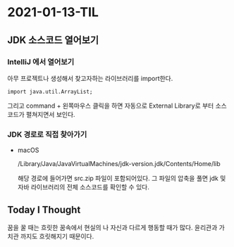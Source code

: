 # 2021-01-13-TIL

## JDK 소스코드 열어보기

### IntelliJ 에서 열어보기

아무 프로젝트나 생성해서 찾고자하는 라이브러리를 import한다.

```
import java.util.ArrayList;
```

그리고 command + 왼쪽마우스 클릭을 하면 자동으로 External Library로 부터 소스코드가   펼쳐지면서 보인다.

### JDK 경로로 직접 찾아가기

- macOS

  /Library/Java/JavaVirtualMachines/jdk-version.jdk/Contents/Home/lib

  해당 경로에 들어가면 src.zip 파일이 포함되어있다. 그 파일의 압축을 풀면 jdk 및 자바 라이브러리의 전체 소스코드를 확인할 수 있다.

## Today I Thought

꿈을 꿀 때는 흐릿한 꿈속에서 현실의 나 자신과 다르게 행동할 때가 많다. 윤리관과 가치관 까지도 흐릿해지기 때문이다.